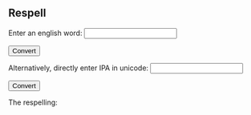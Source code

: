 ## Respell
Enter an english word:
<input id="word-in">

<button id="convert-word" onClick="convertWord()">Convert</button>


Alternatively, directly enter IPA in unicode:
<input id="ipa-in">

<button id="convert-ipa" onClick="convertIpa()">Convert</button>


The respelling:
<div id="out"></div>

<script src="https://code.jquery.com/jquery-3.2.1.min.js"></script>

<script src="./text-to-ipa.js"></script>
<script src="./converter-form.js"></script>

<script src="./respell.js"></script>




